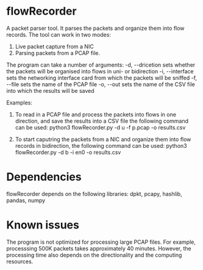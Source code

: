 # flowRecorder

A packet parser tool. It parses the packets and organize them into flow records. The tool can work in two modes:

  1. Live packet capture from a NIC
  2. Parsing packets from a PCAP file.

The program can take a number of arguments:
    -d, --dricetion  sets whether the packets will be organised into flows in uni- or bidirection
    -i, --interface sets the networking interface card from which the packets will be sniffed
    -f, --file sets the name of the PCAP file
    -o, --out sets the name of the CSV file into which the results will be saved

Examples:
  1) To read in a PCAP file and process the packets into flows in one direction, and save the results into a CSV file the following command can be used:
    python3 flowRecorder.py -d u -f p.pcap -o results.csv

  2) To start caputring the packets from a NIC and organize them into flow records in bidirection, the following command can be used:
    python3 flowRecorder.py -d b -i en0 -o results.csv


# Dependencies

flowRecorder depends on the following libraries:
dpkt, pcapy, hashlib, pandas, numpy

# Known issues

The program is not optimized for processing large PCAP files. For example, processsing 500K packets takes approximately 40 minutes. However, the processing time also depends on the directionality and the computing resources.

